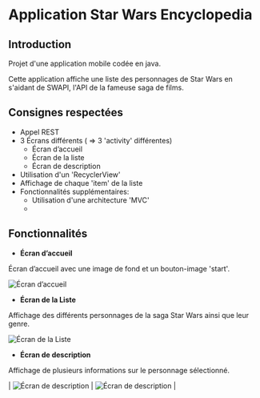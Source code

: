 # Application Star Wars Encyclopedia


## Introduction

Projet d'une application mobile codée en java. 

Cette application affiche une liste des personnages de Star Wars en s'aidant de SWAPI, l'API de la fameuse saga de films.
 


## Consignes respectées

 -  Appel REST
 - 3 Écrans différents ( => 3 'activity' différentes)
	 - Écran d’accueil  	
	 - Écran de la liste 	
	 - Écran de description
 - Utilisation d'un 'RecyclerView'
 - Affichage de chaque 'item' de la liste
 - Fonctionnalités supplémentaires:
	 - Utilisation d'une architecture 'MVC'
	 - 
 


## Fonctionnalités

 - **Écran d’accueil** 
 
 Écran d’accueil avec une image de fond et un bouton-image 'start'.
 
![Écran d’accueil](https://image.noelshack.com/fichiers/2019/13/2/1553626731-accueil.png)
 

 - **Écran de la Liste** 
 
Affichage des différents personnages de la saga Star Wars ainsi que leur genre.

![Écran de la Liste](https://image.noelshack.com/fichiers/2019/13/2/1553626736-liste.png)


 - **Écran de description**
 
 Affichage de plusieurs informations sur le personnage sélectionné.

| ![Écran de description](https://image.noelshack.com/fichiers/2019/13/2/1553626741-descrip-1.png) | ![Écran de description](https://image.noelshack.com/fichiers/2019/13/2/1553626743-descrip-2.png) |





